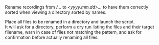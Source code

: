 Rename recordings from *<Lesson dd.mm.yyyy>/<Lezione del dd.mm.yyyy>...* to *<yyyy.mm.dd>...* to have them correctly sorted when viewing a directory sorted by names.  

Place all files to be renamed in a directory and launch the script.  
It will ask for a directory, perform a dry run listing the files and their target filename, warn in case of files not matching the pattern, and ask for confirmation before actually renaming all files.
